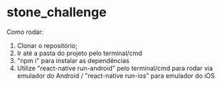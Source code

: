 # stone_challenge

Como rodar:

1) Clonar o repositório;
2) Ir até a pasta do projeto pelo terminal/cmd
3) "npm i" para instalar as dependências
4) Utilize "react-native run-android" pelo terminal/cmd para rodar via emulador do Android / "react-native run-ios" para emulador do iOS
